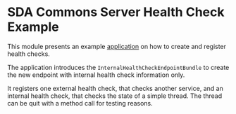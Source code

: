 # SDA Commons Server Health Check Example

This module presents an example 
[application](/src/main/java/org/sdase/commons/server/healthcheck/example/HealthExampleApplication.java) on how to 
create and register health checks.

The application introduces the `InternalHealthCheckEndpointBundle` to create the new endpoint with 
internal health check information only.

It registers one external health check, that checks another service, and an internal health check, that checks the 
state of a simple thread. The thread can be quit with a method call for testing reasons.
